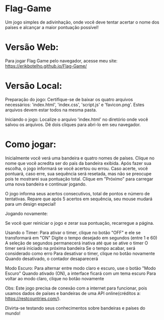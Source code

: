 # Flag-Game
  Um jogo simples de adivinhação, onde você deve tentar acertar o nome dos países e alcançar a maior pontuação possível!

# Versão Web: 

  Para jogar Flag Game pelo navegador, acesse meu site: https://erikbotelho.github.io/Flag-Game/

 
# Versão Local:

  Preparação do jogo: Certifique-se de baixar os quatro arquivos necessários: 'index.html', 'index.css', 'script.js' e 'favicon.png'. Estes arquivos devem estar todos na mesma pasta.

  Iniciando o jogo: Localize o arquivo 'index.html' no diretório onde você salvou os arquivos. Dê dois cliques para abri-lo em seu navegador.


# Como jogar:

  Inicialmente você verá uma bandeira e quatro nomes de países.
  Clique no nome que você acredita ser do país da bandeira exibida.
  Após fazer sua escolha, o jogo informará se você acertou ou errou.
  Caso acerte, você pontuará, caso erre, sua sequência será resetada, mas não se preocupe pois te mostrarei sua pontuação total.
  Clique em "Próximo" para carregar uma nova bandeira e continuar jogando.

  O jogo informa seus acertos consecutivos, total de pontos e número de tentativas.
  Repare que após 5 acertos em sequência, seu mouse mudará para um design especial!


  Jogando novamente:

  Se você quer reiniciar o jogo e zerar sua pontuação, recarregue a página.

  Usando o Timer:
    Para ativar o timer, clique no botão "OFF" e ele se transformará em "ON"
    Digite o tempo desejado em segundos (entre 1 e 60)
    A seleção de segundos permanecerá inativa até que se ative o timer
    O timer será iniciado na próxima bandeira
    Se o tempo acabar, será considerado como erro
    Para desativar o timer, clique no botão novamente
    Quando desativado, o contador desaparecerá

  Modo Escuro:
    Para alternar entre modo claro e escuro, use o botão "Modo Escuro"
    Quando ativado (ON), a interface ficará com um tema escuro
    Para voltar ao modo claro, clique no botão novamente


  Obs: Este jogo precisa de conexão com a internet para funcionar, pois usamos dados de países e bandeiras de uma API online(créditos a: https://restcountries.com/).

  Divirta-se testando seus conhecimentos sobre bandeiras e países do mundo!
